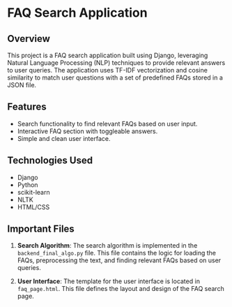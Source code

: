 # FAQ Search Application

## Overview

This project is a FAQ search application built using Django, leveraging Natural Language Processing (NLP) techniques to provide relevant answers to user queries. The application uses TF-IDF vectorization and cosine similarity to match user questions with a set of predefined FAQs stored in a JSON file.

## Features

- Search functionality to find relevant FAQs based on user input.
- Interactive FAQ section with toggleable answers.
- Simple and clean user interface.

## Technologies Used

- Django
- Python
- scikit-learn
- NLTK
- HTML/CSS

## Important Files

1. **Search Algorithm**: The search algorithm is implemented in the `backend_final_algo.py` file. This file contains the logic for loading the FAQs, preprocessing the text, and finding relevant FAQs based on user queries.
   
2. **User Interface**: The template for the user interface is located in `faq_page.html`. This file defines the layout and design of the FAQ search page.
  


 
